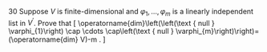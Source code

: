 30 Suppose $V$ is finite-dimensional and $\varphi_{1}, \ldots, \varphi_{m}$ is a linearly independent list in $V^{\prime}$. Prove that
\[
\operatorname{dim}\left(\left(\text { null } \varphi_{1}\right) \cap \cdots \cap\left(\text { null } \varphi_{m}\right)\right)=(\operatorname{dim} V)-m .
\]
